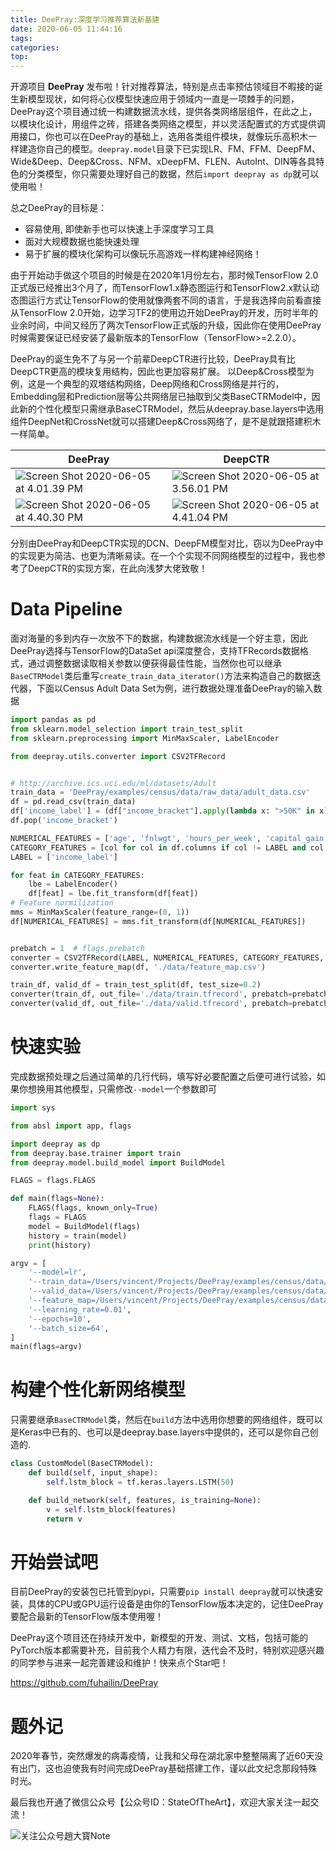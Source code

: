 ```yaml
---
title: DeePray:深度学习推荐算法新基建
date: 2020-06-05 11:44:16
tags:
categories:
top:
---
```

开源项目 **DeePray** 发布啦！针对推荐算法，特别是点击率预估领域目不暇接的诞生新模型现状，如何将心仪模型快速应用于领域内一直是一项棘手的问题，DeePray这个项目通过统一构建数据流水线，提供各类网络层组件，在此之上，以模块化设计，用组件之砖，搭建各类网络之模型，并以灵活配置式的方式提供调用接口，你也可以在DeePray的基础上，选用各类组件模块，就像玩乐高积木一样建造你自己的模型。`deepray.model`目录下已实现LR、FM、FFM、DeepFM、Wide&Deep、Deep&Cross、NFM、xDeepFM、FLEN、AutoInt、DIN等各具特色的分类模型，你只需要处理好自己的数据，然后`import deepray as dp`就可以使用啦！

总之DeePray的目标是：

 - 容易使用, 即使新手也可以快速上手深度学习工具
 - 面对大规模数据也能快速处理
 - 易于扩展的模块化架构可以像玩乐高游戏一样构建神经网络！

<!-- more -->

由于开始动手做这个项目的时候是在2020年1月份左右，那时候TensorFlow 2.0正式版已经推出3个月了，而TensorFlow1.x静态图运行和TensorFlow2.x默认动态图运行方式让TensorFlow的使用就像两套不同的语言，于是我选择向前看直接从TensorFlow 2.0开始，边学习TF2的使用边开始DeePray的开发，历时半年的业余时间，中间又经历了两次TensorFlow正式版的升级，因此你在使用DeePray时候需要保证已经安装了最新版本的TensorFlow（TensorFlow>=2.2.0）。

DeePray的诞生免不了与另一个前辈DeepCTR进行比较，DeePray具有比DeepCTR更高的模块复用结构，因此也更加容易扩展。
以Deep&Cross模型为例，这是一个典型的双塔结构网络，Deep网络和Cross网络是并行的，Embedding层和Prediction层等公共网络层已抽取到父类BaseCTRModel中，因此新的个性化模型只需继承BaseCTRModel，然后从deepray.base.layers中选用组件DeepNet和CrossNet就可以搭建Deep&Cross网络了，是不是就跟搭建积木一样简单。

| DeePray                                                      | DeepCTR                                                      |
| ------------------------------------------------------------ | ------------------------------------------------------------ |
| ![Screen Shot 2020-06-05 at 4.01.39 PM](https://pic2.zhimg.com/80/v2-e99820394041aff5f3acd64817d4d621_1440w.jpg) | ![Screen Shot 2020-06-05 at 3.56.01 PM](https://pic1.zhimg.com/80/v2-e1caf0a921c5bfb4b0e06e2cee55c2dc_1440w.jpg) |
| ![Screen Shot 2020-06-05 at 4.40.30 PM](https://pic3.zhimg.com/80/v2-6ff7a6a39918c4bc023fcd42207fb32a_1440w.jpg) | ![Screen Shot 2020-06-05 at 4.41.04 PM](https://pic4.zhimg.com/80/v2-5965510232fe17c5cf1824b72ac40c77_1440w.jpg) |


分别由DeePray和DeepCTR实现的DCN、DeepFM模型对比，窃以为DeePray中的实现更为简洁、也更为清晰易读。在一个个实现不同网络模型的过程中，我也参考了DeepCTR的实现方案，在此向浅梦大佬致敬！

# Data Pipeline

面对海量的多到内存一次放不下的数据，构建数据流水线是一个好主意，因此DeePray选择与TensorFlow的DataSet api深度整合，支持TFRecords数据格式，通过调整数据读取相关参数以便获得最佳性能，当然你也可以继承`BaseCTRModel`类后重写`create_train_data_iterator()`方法来构造自己的数据迭代器，下面以Census Adult Data Set为例，进行数据处理准备DeePray的输入数据

```python
import pandas as pd
from sklearn.model_selection import train_test_split
from sklearn.preprocessing import MinMaxScaler, LabelEncoder

from deepray.utils.converter import CSV2TFRecord


# http://archive.ics.uci.edu/ml/datasets/Adult
train_data = 'DeePray/examples/census/data/raw_data/adult_data.csv'
df = pd.read_csv(train_data)
df['income_label'] = (df["income_bracket"].apply(lambda x: ">50K" in x)).astype(int)
df.pop('income_bracket')

NUMERICAL_FEATURES = ['age', 'fnlwgt', 'hours_per_week', 'capital_gain', 'capital_loss', 'education_num']
CATEGORY_FEATURES = [col for col in df.columns if col != LABEL and col not in NUMERICAL_FEATURES]
LABEL = ['income_label']

for feat in CATEGORY_FEATURES:
    lbe = LabelEncoder()
    df[feat] = lbe.fit_transform(df[feat])
# Feature normilization
mms = MinMaxScaler(feature_range=(0, 1))
df[NUMERICAL_FEATURES] = mms.fit_transform(df[NUMERICAL_FEATURES])


prebatch = 1  # flags.prebatch
converter = CSV2TFRecord(LABEL, NUMERICAL_FEATURES, CATEGORY_FEATURES, VARIABLE_FEATURES=[], gzip=False)
converter.write_feature_map(df, './data/feature_map.csv')

train_df, valid_df = train_test_split(df, test_size=0.2)
converter(train_df, out_file='./data/train.tfrecord', prebatch=prebatch)
converter(valid_df, out_file='./data/valid.tfrecord', prebatch=prebatch)
```

# 快速实验

完成数据预处理之后通过简单的几行代码，填写好必要配置之后便可进行试验，如果你想换用其他模型，只需修改`--model`一个参数即可

```python
import sys

from absl import app, flags

import deepray as dp
from deepray.base.trainer import train
from deepray.model.build_model import BuildModel

FLAGS = flags.FLAGS

def main(flags=None):
    FLAGS(flags, known_only=True)
    flags = FLAGS
    model = BuildModel(flags)
    history = train(model)
    print(history)

argv = [
    '--model=lr',
    '--train_data=/Users/vincent/Projects/DeePray/examples/census/data/train',
    '--valid_data=/Users/vincent/Projects/DeePray/examples/census/data/valid',
    '--feature_map=/Users/vincent/Projects/DeePray/examples/census/data/feature_map.csv',
    '--learning_rate=0.01',
    '--epochs=10',
    '--batch_size=64',
]
main(flags=argv)
```

# 构建个性化新网络模型

只需要继承`BaseCTRModel`类，然后在`build`方法中选用你想要的网络组件，既可以是Keras中已有的、也可以是deepray.base.layers中提供的，还可以是你自己创造的.

```python
class CustomModel(BaseCTRModel):
    def build(self, input_shape):
        self.lstm_block = tf.keras.layers.LSTM(50)

    def build_network(self, features, is_training=None):
        v = self.lstm_block(features)
        return v
```

# 开始尝试吧

目前DeePray的安装包已托管到pypi，只需要`pip install deepray`就可以快速安装，具体的CPU或GPU运行设备是由你的TensorFlow版本决定的，记住DeePray要配合最新的TensorFlow版本使用喔！

DeePray这个项目还在持续开发中，新模型的开发、测试、文档，包括可能的PyTorch版本都需要补充，目前我个人精力有限，迭代会不及时，特别欢迎感兴趣的同学参与进来一起完善建设和维护！快来点个Star吧！

https://github.com/fuhailin/DeePray

# 题外记

2020年春节，突然爆发的病毒疫情，让我和父母在湖北家中整整隔离了近60天没有出门，这也迫使我有时间完成DeePray基础搭建工作，谨以此文纪念那段特殊时光。



最后我也开通了微信公众号【公众号ID：StateOfTheArt】，欢迎大家关注一起交流！

![关注公众号趙大寳Note](https://gitee.com/fuhailin/Object-Storage-Service/raw/master/wechat_channel.png)